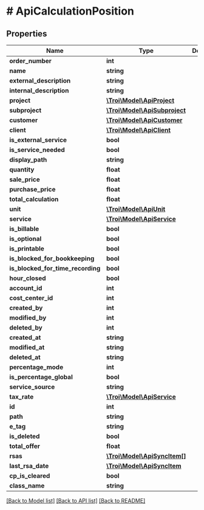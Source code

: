 # # ApiCalculationPosition

## Properties

Name | Type | Description | Notes
------------ | ------------- | ------------- | -------------
**order_number** | **int** |  | [optional]
**name** | **string** |  | [optional]
**external_description** | **string** |  | [optional]
**internal_description** | **string** |  | [optional]
**project** | [**\Troi\Model\ApiProject**](ApiProject.md) |  | [optional]
**subproject** | [**\Troi\Model\ApiSubproject**](ApiSubproject.md) |  | [optional]
**customer** | [**\Troi\Model\ApiCustomer**](ApiCustomer.md) |  | [optional]
**client** | [**\Troi\Model\ApiClient**](ApiClient.md) |  | [optional]
**is_external_service** | **bool** |  | [optional]
**is_service_needed** | **bool** |  | [optional]
**display_path** | **string** |  | [optional]
**quantity** | **float** |  | [optional]
**sale_price** | **float** |  | [optional]
**purchase_price** | **float** |  | [optional]
**total_calculation** | **float** |  | [optional]
**unit** | [**\Troi\Model\ApiUnit**](ApiUnit.md) |  | [optional]
**service** | [**\Troi\Model\ApiService**](ApiService.md) |  | [optional]
**is_billable** | **bool** |  | [optional]
**is_optional** | **bool** |  | [optional]
**is_printable** | **bool** |  | [optional]
**is_blocked_for_bookkeeping** | **bool** |  | [optional]
**is_blocked_for_time_recording** | **bool** |  | [optional]
**hour_closed** | **bool** |  | [optional]
**account_id** | **int** |  | [optional]
**cost_center_id** | **int** |  | [optional]
**created_by** | **int** |  | [optional]
**modified_by** | **int** |  | [optional]
**deleted_by** | **int** |  | [optional]
**created_at** | **string** |  | [optional]
**modified_at** | **string** |  | [optional]
**deleted_at** | **string** |  | [optional]
**percentage_mode** | **int** |  | [optional]
**is_percentage_global** | **bool** |  | [optional]
**service_source** | **string** |  | [optional]
**tax_rate** | [**\Troi\Model\ApiService**](ApiService.md) |  | [optional]
**id** | **int** |  | [optional]
**path** | **string** |  | [optional]
**e_tag** | **string** |  | [optional]
**is_deleted** | **bool** |  | [optional]
**total_offer** | **float** |  | [optional]
**rsas** | [**\Troi\Model\ApiSyncItem[]**](ApiSyncItem.md) |  | [optional]
**last_rsa_date** | [**\Troi\Model\ApiSyncItem**](ApiSyncItem.md) |  | [optional]
**cp_is_cleared** | **bool** |  | [optional]
**class_name** | **string** |  | [optional]

[[Back to Model list]](../../README.md#models) [[Back to API list]](../../README.md#endpoints) [[Back to README]](../../README.md)
